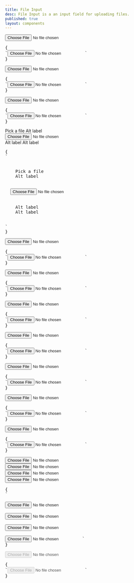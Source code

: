 ```yaml
---
title: File Input
desc: File Input is a an input field for uploading files.
published: true
layout: components
---
```


<script>
  import Component from "$components/Component.svelte"
  import ClassTable from "$components/ClassTable.svelte"
  import ComponentPageTabs from "$components/ComponentPageTabs.svelte"
  import BrowserSupport from "$components/BrowserSupport.svelte"
  import { prefix } from '$lib/stores';
  import { replace } from '$lib/actions';
</script>

<!-- <ComponentPageTabs/> -->

<ClassTable
data="{[
  { type:'component', class: 'form-control', desc: 'Container element' },
  { type:'component', class: 'label', desc: 'For helper text' },
  { type:'component', class: 'file-input', desc: 'For <input> element' },
  { type:'modifier', class: 'file-input-bordered', desc: 'Adds border to input' },
  { type:'modifier', class: 'file-input-ghost', desc: 'Adds ghost style to input' },
  { type:'modifier', class: 'file-input-primary', desc: 'Adds `primary` color to input' },
  { type:'modifier', class: 'file-input-secondary', desc: 'Adds `secondary` color to input' },
  { type:'modifier', class: 'file-input-accent', desc: 'Adds `accent` color to input' },
  { type:'modifier', class: 'file-input-info', desc: 'Adds `info` color to input' },
  { type:'modifier', class: 'file-input-success', desc: 'Adds `success` color to input' },
  { type:'modifier', class: 'file-input-warning', desc: 'Adds `warning` color to input' },
  { type:'modifier', class: 'file-input-error', desc: 'Adds `error` color to input' },
  { type:'responsive', class: 'file-input-lg', desc: 'Large size for input' },
  { type:'responsive', class: 'file-input-md', desc: 'Medium (default) size for input' },
  { type:'responsive', class: 'file-input-sm', desc: 'Small size for input' },
  { type:'responsive', class: 'file-input-xs', desc: 'Extra small size for input' },
]}"
/>

<Component title="File input">
<input type="file" class="file-input w-full max-w-xs" />
<pre slot="html" use:replace={{ to: $prefix }}>{
`<input type="file" class="$$file-input w-full max-w-xs" />`
}</pre>
</Component>

<Component title="File input with border">
<input type="file" class="file-input file-input-bordered w-full max-w-xs" />
<pre slot="html" use:replace={{ to: $prefix }}>{
`<input type="file" class="$$file-input $$file-input-bordered w-full max-w-xs" />`
}</pre>
</Component>

<Component title="Ghost (no background)">
<input type="file" class="file-input file-input-ghost w-full max-w-xs" />
<pre slot="html" use:replace={{ to: $prefix }}>{
`<input type="file" class="$$file-input $$file-input-ghost w-full max-w-xs" />`
}</pre>
</Component>

<Component title="With form-control and labels">
<label class="form-control w-full max-w-xs">
  <div class="label">
    <span class="label-text">Pick a file</span>
    <span class="label-text-alt">Alt label</span>
  </div>
  <input type="file" class="file-input file-input-bordered w-full max-w-xs" />
  <div class="label">
    <span class="label-text-alt">Alt label</span>
    <span class="label-text-alt">Alt label</span>
  </div>
</label>
<pre slot="html" use:replace={{ to: $prefix }}>{
`<label class="$$form-control w-full max-w-xs">
  <div class="$$label">
    <span class="$$label-text">Pick a file</span>
    <span class="$$label-text-alt">Alt label</span>
  </div>
  <input type="file" class="$$file-input $$file-input-bordered w-full max-w-xs" />
  <div class="$$label">
    <span class="$$label-text-alt">Alt label</span>
    <span class="$$label-text-alt">Alt label</span>
  </div>
</label>`
}</pre>
</Component>

<Component title="Primary color">
<input type="file" class="file-input file-input-bordered file-input-primary w-full max-w-xs" />
<pre slot="html" use:replace={{ to: $prefix }}>{
`<input type="file" class="$$file-input $$file-input-bordered $$file-input-primary w-full max-w-xs" />`
}</pre>
</Component>

<Component title="Secondary color">
<input type="file" class="file-input file-input-bordered file-input-secondary w-full max-w-xs" />
<pre slot="html" use:replace={{ to: $prefix }}>{
`<input type="file" class="$$file-input $$file-input-bordered $$file-input-secondary w-full max-w-xs" />`
}</pre>
</Component>

<Component title="Accent color">
<input type="file" class="file-input file-input-bordered file-input-accent w-full max-w-xs" />
<pre slot="html" use:replace={{ to: $prefix }}>{
`<input type="file" class="$$file-input $$file-input-bordered $$file-input-accent w-full max-w-xs" />`
}</pre>
</Component>

<Component title="Info color">
<input type="file" class="file-input file-input-bordered file-input-info w-full max-w-xs" />
<pre slot="html" use:replace={{ to: $prefix }}>{
`<input type="file" class="$$file-input $$file-input-bordered $$file-input-info w-full max-w-xs" />`
}</pre>
</Component>

<Component title="Success color">
<input type="file" class="file-input file-input-bordered file-input-success w-full max-w-xs" />
<pre slot="html" use:replace={{ to: $prefix }}>{
`<input type="file" class="$$file-input $$file-input-bordered $$file-input-success w-full max-w-xs" />`
}</pre>
</Component>

<Component title="Warning color">
<input type="file" class="file-input file-input-bordered file-input-warning w-full max-w-xs" />
<pre slot="html" use:replace={{ to: $prefix }}>{
`<input type="file" class="$$file-input $$file-input-bordered $$file-input-warning w-full max-w-xs" />`
}</pre>
</Component>

<Component title="Error color">
<input type="file" class="file-input file-input-bordered file-input-error w-full max-w-xs" />
<pre slot="html" use:replace={{ to: $prefix }}>{
`<input type="file" class="$$file-input $$file-input-bordered $$file-input-error w-full max-w-xs" />`
}</pre>
</Component>

<Component title="Sizes">
<div class="flex flex-col gap-4 w-full items-center">
  <input type="file" class="file-input file-input-bordered file-input-xs w-full max-w-xs" />
  <input type="file" class="file-input file-input-bordered file-input-sm w-full max-w-xs" />
  <input type="file" class="file-input file-input-bordered file-input-md w-full max-w-xs" />
  <input type="file" class="file-input file-input-bordered file-input-lg w-full max-w-xs" />
</div>
<pre slot="html" use:replace={{ to: $prefix }}>{
`
<!-- xs -->
<input type="file" class="$$file-input $$file-input-bordered $$file-input-xs w-full max-w-xs" />
<!-- sm -->
<input type="file" class="$$file-input $$file-input-bordered $$file-input-sm w-full max-w-xs" />
<!-- md -->
<input type="file" class="$$file-input $$file-input-bordered $$file-input-md w-full max-w-xs" />
<!-- lg -->
<input type="file" class="$$file-input $$file-input-bordered $$file-input-lg w-full max-w-xs" />`
}</pre>
</Component>

<Component title="Disabled">
<input type="file" placeholder="You can't touch this" class="file-input file-input-bordered w-full max-w-xs" disabled />
<pre slot="html" use:replace={{ to: $prefix }}>{
`<input type="file" placeholder="You can't touch this" class="$$file-input $$file-input-bordered w-full max-w-xs" disabled />`
}</pre>
</Component>
